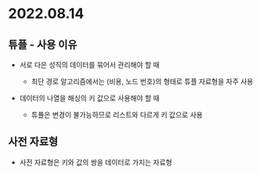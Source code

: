 # 2022.08.14 

## 튜플 - 사용 이유

- 서로 다은 성직의 데이터를 묶어서 관리해야 할 때
    - 최단 경로 알고리즘에서는 (비용, 노드 번호)의 형태로 튜플 자료형을 자주 사용

- 데이터의 나열을 해싱의 키 값으로 사용해야 할 때
    - 튜퓰은 변경이 불가능하므로 리스트와 다르게 키 값으로 사용

## 사전 자료형
- 사전 자료형은 키와 값의 쌍을 데이터로 가지는 자료형



